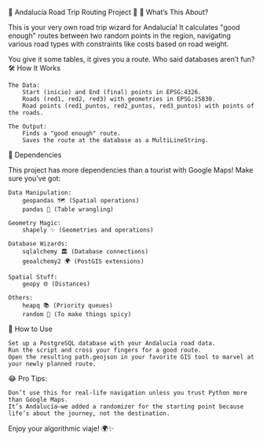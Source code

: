 🚗 Andalucía Road Trip Routing Project 🌟
🧭 What’s This About?

This is your very own road trip wizard for Andalucía! It calculates "good enough" routes between two random points in the region, navigating various road types with constraints like costs based on road weight.

You give it some tables, it gives you a route. Who said databases aren’t fun?
🛠️ How It Works

    The Data:
        Start (inicio) and End (final) points in EPSG:4326.
        Roads (red1, red2, red3) with geometries in EPSG:25830.
        Road points (red1_puntos, red2_puntos, red3_puntos) with points of the roads.

    The Output:
        Finds a "good enough" route.
        Saves the route at the database as a MultiLineString.

🧪 Dependencies

This project has more dependencies than a tourist with Google Maps! Make sure you’ve got:

    Data Manipulation:
        geopandas 🗺️ (Spatial operations)
        pandas 🐼 (Table wrangling)

    Geometry Magic:
        shapely ✨ (Geometries and operations)

    Database Wizards:
        sqlalchemy 🏛️ (Database connections)
        geoalchemy2 🌍 (PostGIS extensions)

    Spatial Stuff:
        geopy 🌐 (Distances)

    Others:
        heapq 📚 (Priority queues)
        random 🎲 (To make things spicy)

🎯 How to Use

    Set up a PostgreSQL database with your Andalucía road data.
    Run the script and cross your fingers for a good route.
    Open the resulting path.geojson in your favorite GIS tool to marvel at your newly planned route.

😂 Pro Tips:

    Don’t use this for real-life navigation unless you trust Python more than Google Maps.
    It’s Andalucía—we added a randomizer for the starting point because life’s about the journey, not the destination.

Enjoy your algorithmic viaje! 🌍✨
